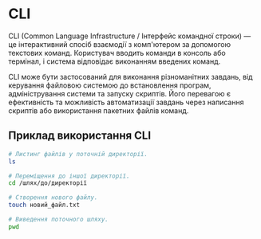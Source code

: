 # CLI

CLI (Common Language Infrastructure / Інтерфейс командної строки) — це інтерактивний спосіб взаємодії з комп'ютером за допомогою текстових команд. Користувач вводить команди в консоль або термінал, і система відповідає виконанням введених команд.

CLI може бути застосований для виконання різноманітних завдань, від керування файловою системою до встановлення програм, адміністрування системи та запуску скриптів. Його перевагою є ефективність та можливість автоматизації завдань через написання скриптів або використання пакетних файлів команд.

## Приклад використання CLI

```bash
# Листинг файлів у поточній директорії.
ls

# Переміщення до іншої директорії.
cd /шлях/до/директорії

# Створення нового файлу.
touch новий_файл.txt

# Виведення поточного шляху.
pwd
```

